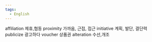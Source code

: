 ```yaml
---
tags:
  - English
---
```

affiliation 제휴,협동
proximity 가까움, 근접, 접근
initiative 계획, 발단, 결단력
publicize 광고하다
voucher 상품권
alteration 수선,개조